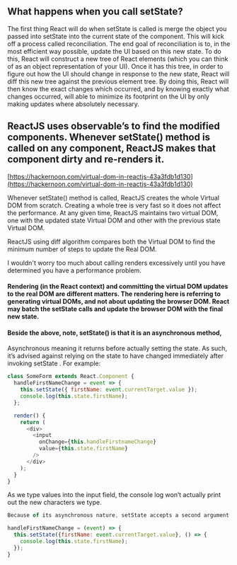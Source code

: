 ## What happens when you call setState?

The first thing React will do when setState is called is merge the object you passed into setState into the current state of the component. This will kick off a process called reconciliation. The end goal of reconciliation is to, in the most efficient way possible, update the UI based on this new state. To do this, React will construct a new tree of React elements (which you can think of as an object representation of your UI). Once it has this tree, in order to figure out how the UI should change in response to the new state, React will diff this new tree against the previous element tree. By doing this, React will then know the exact changes which occurred, and by knowing exactly what changes occurred, will able to minimize its footprint on the UI by only making updates where absolutely necessary.

## ReactJS uses observable’s to find the modified components. Whenever setState() method is called on any component, ReactJS makes that component dirty and re-renders it.

[https://hackernoon.com/virtual-dom-in-reactjs-43a3fdb1d130](https://hackernoon.com/virtual-dom-in-reactjs-43a3fdb1d130)

Whenever setState() method is called, ReactJS creates the whole Virtual DOM from scratch. Creating a whole tree is very fast so it does not affect the performance. At any given time, ReactJS maintains two virtual DOM, one with the updated state Virtual DOM and other with the previous state Virtual DOM.

ReactJS using diff algorithm compares both the Virtual DOM to find the minimum number of steps to update the Real DOM.

I wouldn't worry too much about calling renders excessively until you have determined you have a performance problem.

#### Rendering (in the React context) and committing the virtual DOM updates to the real DOM are different matters. The rendering here is referring to generating virtual DOMs, and not about updating the browser DOM. React may batch the setState calls and update the browser DOM with the final new state.

#### Beside the above, note, setState() is that it is an asynchronous method,

Asynchronous meaning it returns before actually setting the state. As such, it’s advised against relying on the state to have changed immediately after invoking setState . For example:

```js
class SomeForm extends React.Component {
  handleFirstNameChange = event => {
    this.setState({ firstName: event.currentTarget.value });
    console.log(this.state.firstName);
  };

  render() {
    return (
      <div>
        <input
          onChange={this.handleFirstnameChange}
          value={this.state.firstName}
        />
      </div>
    );
  }
}
```

As we type values into the input field, the console log won’t actually print out the new characters we type.

```js
Because of its asynchronous nature, setState accepts a second argument that is a function that it invokes after the state has been updated. So the above example would work if we rewrote handleFirstNameChange as

handleFirstNameChange = (event) => {
  this.setState({firstName: event.currentTarget.value}, () => {
    console.log(this.state.firstName);
  });
}
```
